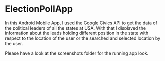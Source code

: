# ElectionPollApp
In this Android Mobile App, I used the Google Civics API to get the data of the political leaders of all the states at USA.
With that I displayed the information about the leads holding different position in the state with respect to the location of the user or the searched and selected location by the user.


Please have a look at the screenshots folder for the running app look.
